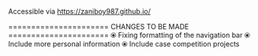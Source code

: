 Accessible via https://zaniboy987.github.io/

====================== CHANGES TO BE MADE ======================
⦿ Fixing formatting of the navigation bar
⦿ Include more personal information
⦿ Include case competition projects